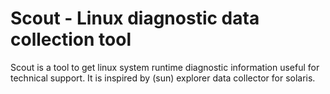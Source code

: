 Scout - Linux diagnostic data collection tool
=============================================

Scout is a tool to get linux system runtime diagnostic information useful for
technical support. It is inspired by (sun) explorer data collector for solaris.
